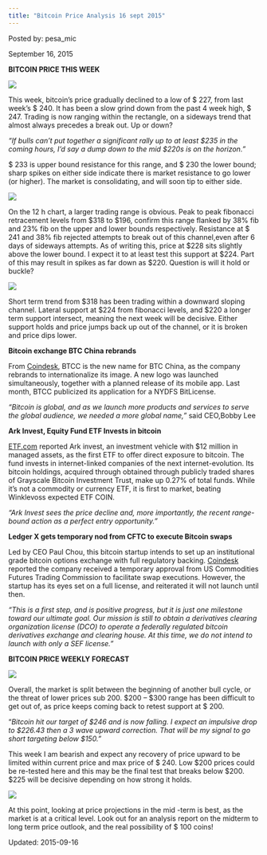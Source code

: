 ```yaml
---
title: "Bitcoin Price Analysis 16 sept 2015"
---
```


Posted by: pesa_mic 

<span>September 16, 2015</span>

<p><strong>BITCOIN PRICE THIS WEEK</strong></p>

<img src="https://gir.pub/deepdotweb/imgs/2015/09/12.jpg">

<p>This week, bitcoin’s price gradually declined to a low of $ 227, from last week’s $ 240. It has been a slow grind down from the past 4 week high, $ 247. Trading is now ranging within the rectangle, on a sideways trend that almost always precedes a break out. Up or down?</p>
<p><em>“If bulls can&#8217;t put together a significant rally up to at least $235 in the coming hours, I&#8217;d say a dump down to the mid $220s is on the horizon.”</em></p>
<p>$ 233 is upper bound resistance for this range, and $ 230 the lower bound; sharp spikes on either side indicate there is market resistance to go lower (or higher). The market is consolidating, and will soon tip to either side.</p>

<img src="https://gir.pub/deepdotweb/imgs/2015/09/22.jpg">

<p>On the 12 h chart, a larger trading range is obvious. Peak to peak fibonacci retracement levels from $318 to $196, confirm this range flanked by 38% fib and 23% fib on the upper and lower bounds respectively. Resistance at $ 241 and 38% fib rejected attempts to break out of this channel,even after 6 days of sideways attempts. As of writing this, price at $228 sits slightly above the lower bound. I expect it to at least test this support at $224. Part of this may result in spikes as far down as $220. Question is will it hold or buckle?</p>

<img src="https://gir.pub/deepdotweb/imgs/2015/09/32.jpg">

<p>Short term trend from $318 has been trading within a downward sloping channel. Lateral support at $224 from fibonacci levels, and $220 a longer term support intersect, meaning the next week will be decisive. Either support holds and price jumps back up out of the channel, or it is broken and price dips lower.</p>
<p><strong>Bitcoin exchange BTC China rebrands</strong></p>
<p>From <a href="http://www.coindesk.com/btcchina-rebrands-as-btcc-in-international-shift/">Coindesk</a>, BTCC is the new name for BTC China, as the company rebrands to internationalize its image. A new logo was launched simultaneously, together with a planned release of its mobile app. Last month, BTCC publicized its application for a NYDFS BitLicense.</p>
<p><em>&#8220;Bitcoin is global, and as we launch more products and services to serve the global audience, we needed a more global name,&#8221;</em> said CEO,Bobby Lee</p>
<p><strong>Ark Invest, Equity Fund ETF Invests in bitcoin</strong></p>
<p><a href="http://www.etf.com/sections/features-and-news/bitcoins-now-available-etf-wrapper">ETF.com</a> reported Ark invest, an investment vehicle with $12 million in managed assets, as the first ETF to offer direct exposure to bitcoin. The fund invests in internet-linked companies of the next internet-evolution. Its bitcoin holdings, acquired through obtained through publicly traded shares of Grayscale Bitcoin Investment Trust, make up 0.27% of total funds. While it’s not a commodity or currency ETF, it is first to market, beating Winklevoss expected ETF COIN.</p>
<p><em>“Ark Invest sees the price decline and, more importantly, the recent range-bound action as a perfect entry opportunity.”</em></p>
<p><strong>Ledger X gets temporary nod from CFTC to execute Bitcoin swaps</strong></p>
<p>Led by CEO Paul Chou, this bitcoin startup intends to set up an institutional grade bitcoin options exchange with full regulatory backing. <a href="http://www.coindesk.com/cftc-grants-temporary-approval-to-bitcoin-startup-ledgerx/">Coindesk</a> reported the company received a temporary approval from US Commodities Futures Trading Commission to facilitate swap executions. However, the startup has its eyes set on a full license, and reiterated it will not launch until then.</p>
<p><em>“This is a first step, and is positive progress, but it is just one milestone toward our ultimate goal. Our mission is still to obtain a derivatives clearing organization license (DCO) to operate a federally regulated bitcoin derivatives exchange and clearing house. At this time, we do not intend to launch with only a SEF license.”</em></p>
<p><strong>BITCOIN PRICE WEEKLY FORECAST</strong></p>

<img src="https://gir.pub/deepdotweb/imgs/2015/09/42.jpg">

<p>Overall, the market is split between the beginning of another bull cycle, or the threat of lower prices sub 200. $200 &#8211; $300 range has been difficult to get out of, as price keeps coming back to retest support at $ 200.</p>
<p>&#8220;<em>Bitcoin hit our target of $246 and is now falling. I expect an impulsive drop to $226.43 then a 3 wave upward correction. That will be my signal to go short targeting below $150.&#8221;</em></p>
<p>This week I am bearish and expect any recovery of price upward to be limited within current price and max price of $ 240. Low $200 prices could be re-tested here and this may be the final test that breaks below $200. $225 will be decisive depending on how strong it holds.</p>

<img src="https://gir.pub/deepdotweb/imgs/2015/09/52.jpg">

<p>At this point, looking at price projections in the mid -term is best, as the market is at a critical level. Look out for an analysis report on the midterm to long term price outlook, and the real possibility of $ 100 coins!</p>

Updated: 2015-09-16

